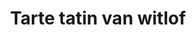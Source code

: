 ---
index: 28
title: Tarte tatin van witlof
slugify: spicy-roasted-squash
product: witlof
book: Restaurant De Kas
page: 24
dish: starter
---